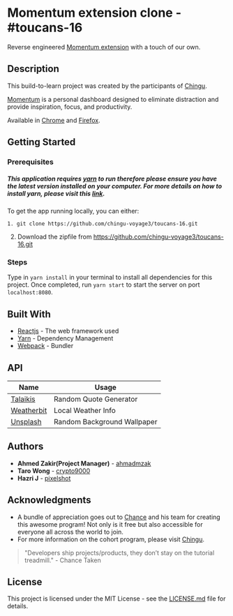 # Momentum extension clone - #toucans-16 

Reverse engineered [Momentum extension](https://momentumdash.com/) with a touch of our own.   

## Description
This build-to-learn project was created by the participants of [Chingu](https://chingu-cohorts.github.io/chingu-directory/).

[Momentum](https://momentumdash.com/) is a personal dashboard designed to eliminate distraction and provide inspiration, focus, and productivity. 

Available in [Chrome](https://chrome.google.com/webstore/detail/momentum/laookkfknpbbblfpciffpaejjkokdgca) and [Firefox](https://addons.mozilla.org/en-US/firefox/addon/momentumdash/).

## Getting Started

### Prerequisites

##### This application requires [yarn](https://yarnpkg.com/en/) to run therefore please ensure you have the latest version installed on your computer. For more details on how to install yarn, please visit this [link](https://yarnpkg.com/en/docs/install).

To get the app running locally, you can either:
```
1. git clone https://github.com/chingu-voyage3/toucans-16.git
```
2. Download the zipfile from https://github.com/chingu-voyage3/toucans-16.git


### Steps
Type in `yarn install` in your terminal to install all dependencies for this project. Once completed, run `yarn start` to start the server on port `localhost:8080`.


## Built With
* [Reactjs](https://reactjs.org/) - The web framework used
* [Yarn](https://yarnpkg.com/en/) - Dependency Management
* [Webpack](https://webpack.js.org/) - Bundler

## API

| Name | Usage|
| ------ | ------ |
| [Talaikis](https://talaikis.com/api/quotes/random/) | Random Quote Generator |
| [Weatherbit](https://api.weatherbit.io/v2.0/) |Local Weather Info |
| [Unsplash](https://unsplash.com/developers) | Random Background Wallpaper|


## Authors

* **Ahmed Zakir(Project Manager)** - [ahmadmzak](https://github.com/ahmadmzak)
* **Taro Wong** - [crypto9000](https://github.com/TaroWong)
* **Hazri J** - [pixelshot](https://github.com/Pixelshot)


## Acknowledgments

* A bundle of appreciation goes out to [Chance](https://medium.com/@tropicalchancer) and his team for creating this awesome program! Not only is it free but also accessible for everyone all across the world to join.
* For more information on the cohort program, please visit [Chingu](https://chingu-cohorts.github.io/chingu-directory/).
> "Developers ship projects/products, they don’t stay on the tutorial treadmill."
\- Chance Taken

## License

This project is licensed under the MIT License - see the [LICENSE.md](https://help.github.com/articles/licensing-a-repository/) file for details.
